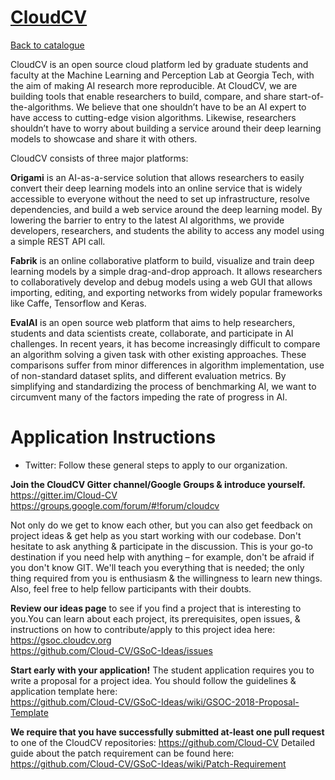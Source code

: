 
# [CloudCV](http://cloudcv.org)

[Back to catalogue](../README.md#cloudcv)

CloudCV is an open source cloud platform led by graduate students and faculty at the Machine Learning and Perception Lab at Georgia Tech, with the aim of making AI research more reproducible. At CloudCV, we are building tools that enable researchers to build, compare, and share start-of-the-algorithms. We believe that one shouldn’t have to be an AI expert to have access to cutting-edge vision algorithms. Likewise, researchers shouldn’t have to worry about building a service around their deep learning models to showcase and share it with others.
  
CloudCV consists of three major platforms: 

**Origami** is an AI-as-a-service solution that allows researchers to easily convert their deep learning models into an online service that is widely accessible to everyone without the need to set up infrastructure, resolve dependencies, and build a web service around the deep learning model. By lowering the barrier to entry to the latest AI algorithms, we provide developers, researchers, and students the ability to access any model using a simple REST API call.

**Fabrik** is an online collaborative platform to build, visualize and train deep learning models by a simple drag-and-drop approach. It allows researchers to collaboratively develop and debug models using a web GUI that allows importing, editing, and exporting networks from widely popular frameworks like Caffe, Tensorflow and Keras.

**EvalAI** is an open source web platform that aims to help researchers, students and data scientists create, collaborate, and participate in AI challenges. In recent years, it has become increasingly difficult to compare an algorithm solving a given task with other existing approaches. These comparisons suffer from minor differences in algorithm implementation, use of non-standard dataset splits, and different evaluation metrics. By simplifying and standardizing the process of benchmarking AI, we want to circumvent many of the factors impeding the rate of progress in AI.

# Application Instructions

* Twitter: Follow these general steps to apply to our organization.

**Join the CloudCV Gitter channel/Google Groups & introduce yourself.**
https://gitter.im/Cloud-CV
https://groups.google.com/forum/#!forum/cloudcv

Not only do we get to know each other, but you can also get feedback on project ideas & get help as you start working with our codebase. Don't hesitate to ask anything & participate in the discussion. This is your go-to destination if you need help with anything – for example, don't be afraid if you don't know GIT. We'll teach you everything that is needed; the only thing required from you is enthusiasm & the willingness to learn new things. Also, feel free to help fellow participants with their doubts.

**Review our ideas page** to see if you find a project that is interesting to you.You can learn about each project, its prerequisites, open issues, & instructions on how to contribute/apply to this project idea here:  
https://gsoc.cloudcv.org   
https://github.com/Cloud-CV/GSoC-Ideas/issues

**Start early with your application!** The student application requires you to write a proposal for a project idea. You should follow the guidelines & application template here:  
https://github.com/Cloud-CV/GSoC-Ideas/wiki/GSOC-2018-Proposal-Template

**We require that you have successfully submitted at-least one pull request** to one of the CloudCV repositories:
https://github.com/Cloud-CV
Detailed guide about the patch requirement can be found here:  
https://github.com/Cloud-CV/GSoC-Ideas/wiki/Patch-Requirement